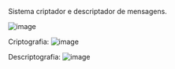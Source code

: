 Sistema criptador e descriptador de mensagens. 

![image](https://github.com/user-attachments/assets/e48962b8-a588-4744-80ad-ee48ae14dbad)

Criptografia:
![image](https://github.com/user-attachments/assets/02d96ced-5e04-42dc-9e6b-fe8aa9313c3c)

Descriptografia: 
![image](https://github.com/user-attachments/assets/6e2f848c-394b-41c6-a6e8-fd0e13a2a2fd)


